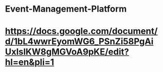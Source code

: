 # Event-Management-Platform

# https://docs.google.com/document/d/1bL4wwrEyomWG6_PSnZi58PgAiUxlslKW8gMGVoA9pKE/edit?hl=en&pli=1
